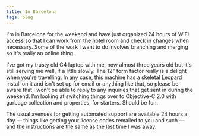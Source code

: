 ```yaml
---
title: In Barcelona
tags: blog
---
```


I'm in Barcelona for the weekend and have just organized 24 hours of WiFi access so that I can work from the hotel room and check in changes when necessary. Some of the work I want to do involves branching and merging so it's really an online thing.

I've got my trusty old G4 laptop with me, now almost three years old but it's still serving me well, if a little slowly. The 12" form factor really is a delight when you're travelling. In any case, this machine has a skeletal Leopard install on it and isn't set up for email or anything like that, so please be aware that I won't be able to reply to any inquiries that get sent in during the weekend. I'm looking at switching things over to Objective-C 2.0 with garbage collection and properties, for starters. Should be fun.

The usual avenues for getting automated support are available 24 hours a day — things like getting your license codes remailed to you and such — and the instructions are [the same as the last time](http://typechecked.net/a/news/archives/2006/08/wincent_away_fr.php) I was away.
